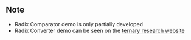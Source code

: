 ## Note 
- Radix Comparator demo is only partially developed
- Radix Converter demo can be seen on the [ternary research website](https://ternaryresearch.com/mixed-radix-converter/) 
